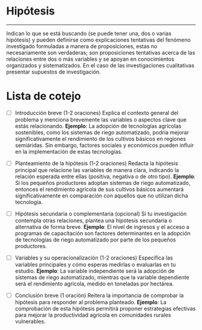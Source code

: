# Hipótesis

---

Indican lo que se está buscando (se puede tener una, dos o varias hipótesis) y pueden definirse como explicaciones tentativas del fenómeno investigado formuladas a manera de proposiciones, estas no necesariamente son verdaderas; son proposiciones tentativas acerca de las relaciones entre dos o más variables y se apoyan en conocimientos organizados y sistematizados. En el caso de las investigaciones cualitativas presentar supuestos de investigación.

# Lista de cotejo
- [ ]  Introducción breve (1-2 oraciones)
	Explica el contexto general del problema y menciona brevemente las variables o aspectos clave que estás relacionando.
	**Ejemplo**:
		La adopción de tecnologías agrícolas sostenibles, como los sistemas de riego automatizado, podría mejorar significativamente el rendimiento de los cultivos básicos en regiones semiáridas. Sin embargo, factores sociales y económicos pueden influir en la implementación de estas tecnologías.

- [ ]  Planteamiento de la hipótesis (1-2 oraciones)
	Redacta la hipótesis principal que relacione las variables de manera clara, indicando la relación esperada entre ellas (positiva, negativa o de otro tipo).
	**Ejemplo**:
		Si los pequeños productores adoptan sistemas de riego automatizado, entonces el rendimiento agrícola de sus cultivos básicos aumentará significativamente en comparación con aquellos que no utilizan dicha tecnología.

- [ ] Hipótesis secundaria o complementaria (opcional)
	Si tu investigación contempla otras relaciones, plantea una hipótesis secundaria o alternativa de forma breve.
	**Ejemplo**:
		El nivel de ingresos y el acceso a programas de capacitación son factores determinantes en la adopción de tecnologías de riego automatizado por parte de los pequeños productores.

- [ ] Variables y su operacionalización (1-2 oraciones)
	Especifica las variables principales y cómo esperas medirlas o evaluarlas en tu estudio.
	**Ejemplo**:
		La variable independiente será la adopción de sistemas de riego automatizado, mientras que la variable dependiente será el rendimiento agrícola, medido en toneladas por hectárea.

- [ ] Conclusión breve (1 oración)
	Reitera la importancia de comprobar la hipótesis para responder al problema planteado.
	**Ejemplo**:
		La comprobación de esta hipótesis permitirá proponer estrategias efectivas para mejorar la productividad agrícola en comunidades rurales vulnerables.
